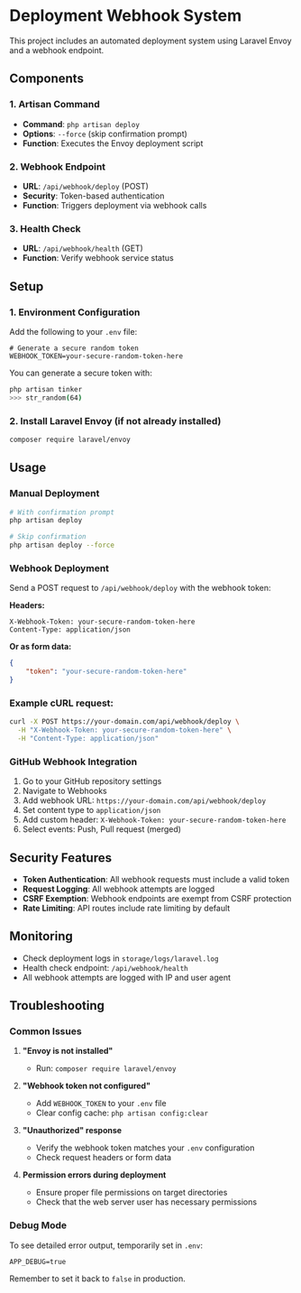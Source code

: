 # Deployment Webhook System

This project includes an automated deployment system using Laravel Envoy and a webhook endpoint.

## Components

### 1. Artisan Command
- **Command**: `php artisan deploy`
- **Options**: `--force` (skip confirmation prompt)
- **Function**: Executes the Envoy deployment script

### 2. Webhook Endpoint
- **URL**: `/api/webhook/deploy` (POST)
- **Security**: Token-based authentication
- **Function**: Triggers deployment via webhook calls

### 3. Health Check
- **URL**: `/api/webhook/health` (GET)
- **Function**: Verify webhook service status

## Setup

### 1. Environment Configuration
Add the following to your `.env` file:

```env
# Generate a secure random token
WEBHOOK_TOKEN=your-secure-random-token-here
```

You can generate a secure token with:
```bash
php artisan tinker
>>> str_random(64)
```

### 2. Install Laravel Envoy (if not already installed)
```bash
composer require laravel/envoy
```

## Usage

### Manual Deployment
```bash
# With confirmation prompt
php artisan deploy

# Skip confirmation
php artisan deploy --force
```

### Webhook Deployment
Send a POST request to `/api/webhook/deploy` with the webhook token:

**Headers:**
```
X-Webhook-Token: your-secure-random-token-here
Content-Type: application/json
```

**Or as form data:**
```json
{
    "token": "your-secure-random-token-here"
}
```

### Example cURL request:
```bash
curl -X POST https://your-domain.com/api/webhook/deploy \
  -H "X-Webhook-Token: your-secure-random-token-here" \
  -H "Content-Type: application/json"
```

### GitHub Webhook Integration
1. Go to your GitHub repository settings
2. Navigate to Webhooks
3. Add webhook URL: `https://your-domain.com/api/webhook/deploy`
4. Set content type to `application/json`
5. Add custom header: `X-Webhook-Token: your-secure-random-token-here`
6. Select events: Push, Pull request (merged)

## Security Features

- **Token Authentication**: All webhook requests must include a valid token
- **Request Logging**: All webhook attempts are logged
- **CSRF Exemption**: Webhook endpoints are exempt from CSRF protection
- **Rate Limiting**: API routes include rate limiting by default

## Monitoring

- Check deployment logs in `storage/logs/laravel.log`
- Health check endpoint: `/api/webhook/health`
- All webhook attempts are logged with IP and user agent

## Troubleshooting

### Common Issues

1. **"Envoy is not installed"**
   - Run: `composer require laravel/envoy`

2. **"Webhook token not configured"**
   - Add `WEBHOOK_TOKEN` to your `.env` file
   - Clear config cache: `php artisan config:clear`

3. **"Unauthorized" response**
   - Verify the webhook token matches your `.env` configuration
   - Check request headers or form data

4. **Permission errors during deployment**
   - Ensure proper file permissions on target directories
   - Check that the web server user has necessary permissions

### Debug Mode
To see detailed error output, temporarily set in `.env`:
```env
APP_DEBUG=true
```
Remember to set it back to `false` in production.